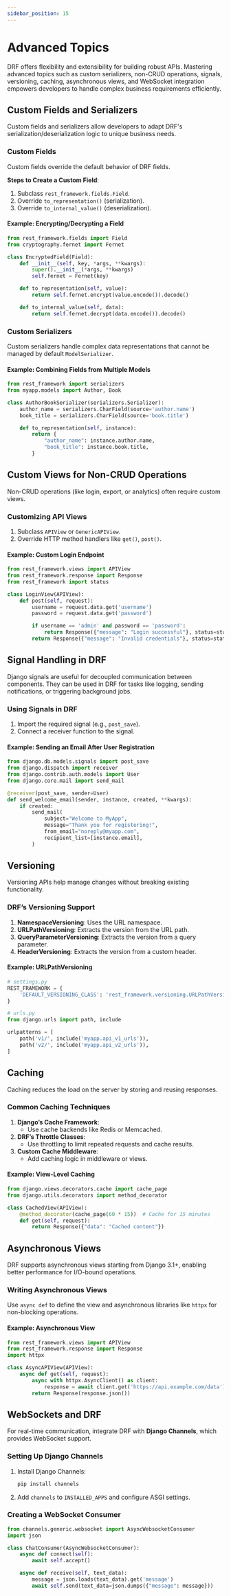 ```yaml
---
sidebar_position: 15
---
```


# Advanced Topics

DRF offers flexibility and extensibility for building robust APIs. Mastering advanced topics such as custom serializers, non-CRUD operations, signals, versioning, caching, asynchronous views, and WebSocket integration empowers developers to handle complex business requirements efficiently.

## Custom Fields and Serializers

Custom fields and serializers allow developers to adapt DRF's serialization/deserialization logic to unique business needs.

### Custom Fields

Custom fields override the default behavior of DRF fields.

**Steps to Create a Custom Field**:

1. Subclass `rest_framework.fields.Field`.
2. Override `to_representation()` (serialization).
3. Override `to_internal_value()` (deserialization).

#### Example: Encrypting/Decrypting a Field

```python
from rest_framework.fields import Field
from cryptography.fernet import Fernet

class EncryptedField(Field):
    def __init__(self, key, *args, **kwargs):
        super().__init__(*args, **kwargs)
        self.fernet = Fernet(key)

    def to_representation(self, value):
        return self.fernet.encrypt(value.encode()).decode()

    def to_internal_value(self, data):
        return self.fernet.decrypt(data.encode()).decode()
```

### Custom Serializers

Custom serializers handle complex data representations that cannot be managed by default `ModelSerializer`.

#### Example: Combining Fields from Multiple Models

```python
from rest_framework import serializers
from myapp.models import Author, Book

class AuthorBookSerializer(serializers.Serializer):
    author_name = serializers.CharField(source='author.name')
    book_title = serializers.CharField(source='book.title')

    def to_representation(self, instance):
        return {
            "author_name": instance.author.name,
            "book_title": instance.book.title,
        }
```

## Custom Views for Non-CRUD Operations

Non-CRUD operations (like login, export, or analytics) often require custom views.

### Customizing API Views

1. Subclass `APIView` or `GenericAPIView`.
2. Override HTTP method handlers like `get()`, `post()`.

#### Example: Custom Login Endpoint

```python
from rest_framework.views import APIView
from rest_framework.response import Response
from rest_framework import status

class LoginView(APIView):
    def post(self, request):
        username = request.data.get('username')
        password = request.data.get('password')

        if username == 'admin' and password == 'password':
            return Response({"message": "Login successful"}, status=status.HTTP_200_OK)
        return Response({"message": "Invalid credentials"}, status=status.HTTP_401_UNAUTHORIZED)
```

## Signal Handling in DRF

Django signals are useful for decoupled communication between components. They can be used in DRF for tasks like logging, sending notifications, or triggering background jobs.

### Using Signals in DRF

1. Import the required signal (e.g., `post_save`).
2. Connect a receiver function to the signal.

#### Example: Sending an Email After User Registration

```python
from django.db.models.signals import post_save
from django.dispatch import receiver
from django.contrib.auth.models import User
from django.core.mail import send_mail

@receiver(post_save, sender=User)
def send_welcome_email(sender, instance, created, **kwargs):
    if created:
        send_mail(
            subject="Welcome to MyApp",
            message="Thank you for registering!",
            from_email="noreply@myapp.com",
            recipient_list=[instance.email],
        )
```

## Versioning

Versioning APIs help manage changes without breaking existing functionality.

### DRF’s Versioning Support

1. **NamespaceVersioning**: Uses the URL namespace.
2. **URLPathVersioning**: Extracts the version from the URL path.
3. **QueryParameterVersioning**: Extracts the version from a query parameter.
4. **HeaderVersioning**: Extracts the version from a custom header.

#### Example: URLPathVersioning

```python
# settings.py
REST_FRAMEWORK = {
    'DEFAULT_VERSIONING_CLASS': 'rest_framework.versioning.URLPathVersioning',
}

# urls.py
from django.urls import path, include

urlpatterns = [
    path('v1/', include('myapp.api_v1_urls')),
    path('v2/', include('myapp.api_v2_urls')),
]
```

## Caching

Caching reduces the load on the server by storing and reusing responses.

### Common Caching Techniques

1. **Django’s Cache Framework**:
   - Use cache backends like Redis or Memcached.
2. **DRF’s Throttle Classes**:
   - Use throttling to limit repeated requests and cache results.
3. **Custom Cache Middleware**:
   - Add caching logic in middleware or views.

#### Example: View-Level Caching

```python
from django.views.decorators.cache import cache_page
from django.utils.decorators import method_decorator

class CachedView(APIView):
    @method_decorator(cache_page(60 * 15))  # Cache for 15 minutes
    def get(self, request):
        return Response({"data": "Cached content"})
```

## Asynchronous Views

DRF supports asynchronous views starting from Django 3.1+, enabling better performance for I/O-bound operations.

### Writing Asynchronous Views

Use `async def` to define the view and asynchronous libraries like `httpx` for non-blocking operations.

#### Example: Asynchronous View

```python
from rest_framework.views import APIView
from rest_framework.response import Response
import httpx

class AsyncAPIView(APIView):
    async def get(self, request):
        async with httpx.AsyncClient() as client:
            response = await client.get('https://api.example.com/data')
        return Response(response.json())
```

## WebSockets and DRF

For real-time communication, integrate DRF with **Django Channels**, which provides WebSocket support.

### Setting Up Django Channels

1. Install Django Channels:

   ```bash
   pip install channels
   ```

2. Add `channels` to `INSTALLED_APPS` and configure ASGI settings.

### Creating a WebSocket Consumer

```python
from channels.generic.websocket import AsyncWebsocketConsumer
import json

class ChatConsumer(AsyncWebsocketConsumer):
    async def connect(self):
        await self.accept()

    async def receive(self, text_data):
        message = json.loads(text_data).get('message')
        await self.send(text_data=json.dumps({"message": message}))
```
